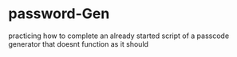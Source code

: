 # password-Gen
practicing how to complete an already started script of a passcode generator that doesnt function as it should
